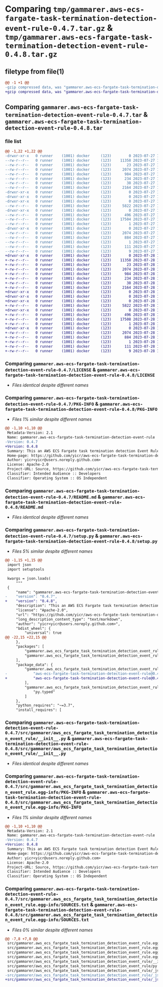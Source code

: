 # Comparing `tmp/gammarer.aws-ecs-fargate-task-termination-detection-event-rule-0.4.7.tar.gz` & `tmp/gammarer.aws-ecs-fargate-task-termination-detection-event-rule-0.4.8.tar.gz`

## filetype from file(1)

```diff
@@ -1 +1 @@
-gzip compressed data, was "gammarer.aws-ecs-fargate-task-termination-detection-event-rule-0.4.7.tar", last modified: Thu Jul 27 18:23:58 2023, max compression
+gzip compressed data, was "gammarer.aws-ecs-fargate-task-termination-detection-event-rule-0.4.8.tar", last modified: Fri Jul 28 18:22:50 2023, max compression
```

## Comparing `gammarer.aws-ecs-fargate-task-termination-detection-event-rule-0.4.7.tar` & `gammarer.aws-ecs-fargate-task-termination-detection-event-rule-0.4.8.tar`

### file list

```diff
@@ -1,22 +1,22 @@
-drwxr-xr-x   0 runner    (1001) docker     (123)        0 2023-07-27 18:23:58.270580 gammarer.aws-ecs-fargate-task-termination-detection-event-rule-0.4.7/
--rw-r--r--   0 runner    (1001) docker     (123)    11358 2023-07-27 18:23:46.000000 gammarer.aws-ecs-fargate-task-termination-detection-event-rule-0.4.7/LICENSE
--rw-r--r--   0 runner    (1001) docker     (123)       23 2023-07-27 18:23:46.000000 gammarer.aws-ecs-fargate-task-termination-detection-event-rule-0.4.7/MANIFEST.in
--rw-r--r--   0 runner    (1001) docker     (123)     2074 2023-07-27 18:23:58.270580 gammarer.aws-ecs-fargate-task-termination-detection-event-rule-0.4.7/PKG-INFO
--rw-r--r--   0 runner    (1001) docker     (123)      984 2023-07-27 18:23:46.000000 gammarer.aws-ecs-fargate-task-termination-detection-event-rule-0.4.7/README.md
--rw-r--r--   0 runner    (1001) docker     (123)      234 2023-07-27 18:23:46.000000 gammarer.aws-ecs-fargate-task-termination-detection-event-rule-0.4.7/pyproject.toml
--rw-r--r--   0 runner    (1001) docker     (123)       38 2023-07-27 18:23:58.270580 gammarer.aws-ecs-fargate-task-termination-detection-event-rule-0.4.7/setup.cfg
--rw-r--r--   0 runner    (1001) docker     (123)     2164 2023-07-27 18:23:46.000000 gammarer.aws-ecs-fargate-task-termination-detection-event-rule-0.4.7/setup.py
-drwxr-xr-x   0 runner    (1001) docker     (123)        0 2023-07-27 18:23:58.270580 gammarer.aws-ecs-fargate-task-termination-detection-event-rule-0.4.7/src/
-drwxr-xr-x   0 runner    (1001) docker     (123)        0 2023-07-27 18:23:58.270580 gammarer.aws-ecs-fargate-task-termination-detection-event-rule-0.4.7/src/gammarer/
-drwxr-xr-x   0 runner    (1001) docker     (123)        0 2023-07-27 18:23:58.270580 gammarer.aws-ecs-fargate-task-termination-detection-event-rule-0.4.7/src/gammarer/aws_ecs_fargate_task_termination_detection_event_rule/
--rw-r--r--   0 runner    (1001) docker     (123)     5822 2023-07-27 18:23:46.000000 gammarer.aws-ecs-fargate-task-termination-detection-event-rule-0.4.7/src/gammarer/aws_ecs_fargate_task_termination_detection_event_rule/__init__.py
-drwxr-xr-x   0 runner    (1001) docker     (123)        0 2023-07-27 18:23:58.270580 gammarer.aws-ecs-fargate-task-termination-detection-event-rule-0.4.7/src/gammarer/aws_ecs_fargate_task_termination_detection_event_rule/_jsii/
--rw-r--r--   0 runner    (1001) docker     (123)      496 2023-07-27 18:23:46.000000 gammarer.aws-ecs-fargate-task-termination-detection-event-rule-0.4.7/src/gammarer/aws_ecs_fargate_task_termination_detection_event_rule/_jsii/__init__.py
--rw-r--r--   0 runner    (1001) docker     (123)    17504 2023-07-27 18:23:46.000000 gammarer.aws-ecs-fargate-task-termination-detection-event-rule-0.4.7/src/gammarer/aws_ecs_fargate_task_termination_detection_event_rule/_jsii/aws-ecs-fargate-task-termination-detection-event-rule@0.4.7.jsii.tgz
--rw-r--r--   0 runner    (1001) docker     (123)        1 2023-07-27 18:23:46.000000 gammarer.aws-ecs-fargate-task-termination-detection-event-rule-0.4.7/src/gammarer/aws_ecs_fargate_task_termination_detection_event_rule/py.typed
-drwxr-xr-x   0 runner    (1001) docker     (123)        0 2023-07-27 18:23:58.270580 gammarer.aws-ecs-fargate-task-termination-detection-event-rule-0.4.7/src/gammarer.aws_ecs_fargate_task_termination_detection_event_rule.egg-info/
--rw-r--r--   0 runner    (1001) docker     (123)     2074 2023-07-27 18:23:58.000000 gammarer.aws-ecs-fargate-task-termination-detection-event-rule-0.4.7/src/gammarer.aws_ecs_fargate_task_termination_detection_event_rule.egg-info/PKG-INFO
--rw-r--r--   0 runner    (1001) docker     (123)      884 2023-07-27 18:23:58.000000 gammarer.aws-ecs-fargate-task-termination-detection-event-rule-0.4.7/src/gammarer.aws_ecs_fargate_task_termination_detection_event_rule.egg-info/SOURCES.txt
--rw-r--r--   0 runner    (1001) docker     (123)        1 2023-07-27 18:23:58.000000 gammarer.aws-ecs-fargate-task-termination-detection-event-rule-0.4.7/src/gammarer.aws_ecs_fargate_task_termination_detection_event_rule.egg-info/dependency_links.txt
--rw-r--r--   0 runner    (1001) docker     (123)      111 2023-07-27 18:23:58.000000 gammarer.aws-ecs-fargate-task-termination-detection-event-rule-0.4.7/src/gammarer.aws_ecs_fargate_task_termination_detection_event_rule.egg-info/requires.txt
--rw-r--r--   0 runner    (1001) docker     (123)        9 2023-07-27 18:23:58.000000 gammarer.aws-ecs-fargate-task-termination-detection-event-rule-0.4.7/src/gammarer.aws_ecs_fargate_task_termination_detection_event_rule.egg-info/top_level.txt
+drwxr-xr-x   0 runner    (1001) docker     (123)        0 2023-07-28 18:22:50.274612 gammarer.aws-ecs-fargate-task-termination-detection-event-rule-0.4.8/
+-rw-r--r--   0 runner    (1001) docker     (123)    11358 2023-07-28 18:22:36.000000 gammarer.aws-ecs-fargate-task-termination-detection-event-rule-0.4.8/LICENSE
+-rw-r--r--   0 runner    (1001) docker     (123)       23 2023-07-28 18:22:36.000000 gammarer.aws-ecs-fargate-task-termination-detection-event-rule-0.4.8/MANIFEST.in
+-rw-r--r--   0 runner    (1001) docker     (123)     2074 2023-07-28 18:22:50.274612 gammarer.aws-ecs-fargate-task-termination-detection-event-rule-0.4.8/PKG-INFO
+-rw-r--r--   0 runner    (1001) docker     (123)      984 2023-07-28 18:22:36.000000 gammarer.aws-ecs-fargate-task-termination-detection-event-rule-0.4.8/README.md
+-rw-r--r--   0 runner    (1001) docker     (123)      234 2023-07-28 18:22:36.000000 gammarer.aws-ecs-fargate-task-termination-detection-event-rule-0.4.8/pyproject.toml
+-rw-r--r--   0 runner    (1001) docker     (123)       38 2023-07-28 18:22:50.274612 gammarer.aws-ecs-fargate-task-termination-detection-event-rule-0.4.8/setup.cfg
+-rw-r--r--   0 runner    (1001) docker     (123)     2164 2023-07-28 18:22:36.000000 gammarer.aws-ecs-fargate-task-termination-detection-event-rule-0.4.8/setup.py
+drwxr-xr-x   0 runner    (1001) docker     (123)        0 2023-07-28 18:22:50.270611 gammarer.aws-ecs-fargate-task-termination-detection-event-rule-0.4.8/src/
+drwxr-xr-x   0 runner    (1001) docker     (123)        0 2023-07-28 18:22:50.270611 gammarer.aws-ecs-fargate-task-termination-detection-event-rule-0.4.8/src/gammarer/
+drwxr-xr-x   0 runner    (1001) docker     (123)        0 2023-07-28 18:22:50.274612 gammarer.aws-ecs-fargate-task-termination-detection-event-rule-0.4.8/src/gammarer/aws_ecs_fargate_task_termination_detection_event_rule/
+-rw-r--r--   0 runner    (1001) docker     (123)     5822 2023-07-28 18:22:36.000000 gammarer.aws-ecs-fargate-task-termination-detection-event-rule-0.4.8/src/gammarer/aws_ecs_fargate_task_termination_detection_event_rule/__init__.py
+drwxr-xr-x   0 runner    (1001) docker     (123)        0 2023-07-28 18:22:50.274612 gammarer.aws-ecs-fargate-task-termination-detection-event-rule-0.4.8/src/gammarer/aws_ecs_fargate_task_termination_detection_event_rule/_jsii/
+-rw-r--r--   0 runner    (1001) docker     (123)      496 2023-07-28 18:22:36.000000 gammarer.aws-ecs-fargate-task-termination-detection-event-rule-0.4.8/src/gammarer/aws_ecs_fargate_task_termination_detection_event_rule/_jsii/__init__.py
+-rw-r--r--   0 runner    (1001) docker     (123)    17508 2023-07-28 18:22:36.000000 gammarer.aws-ecs-fargate-task-termination-detection-event-rule-0.4.8/src/gammarer/aws_ecs_fargate_task_termination_detection_event_rule/_jsii/aws-ecs-fargate-task-termination-detection-event-rule@0.4.8.jsii.tgz
+-rw-r--r--   0 runner    (1001) docker     (123)        1 2023-07-28 18:22:36.000000 gammarer.aws-ecs-fargate-task-termination-detection-event-rule-0.4.8/src/gammarer/aws_ecs_fargate_task_termination_detection_event_rule/py.typed
+drwxr-xr-x   0 runner    (1001) docker     (123)        0 2023-07-28 18:22:50.274612 gammarer.aws-ecs-fargate-task-termination-detection-event-rule-0.4.8/src/gammarer.aws_ecs_fargate_task_termination_detection_event_rule.egg-info/
+-rw-r--r--   0 runner    (1001) docker     (123)     2074 2023-07-28 18:22:50.000000 gammarer.aws-ecs-fargate-task-termination-detection-event-rule-0.4.8/src/gammarer.aws_ecs_fargate_task_termination_detection_event_rule.egg-info/PKG-INFO
+-rw-r--r--   0 runner    (1001) docker     (123)      884 2023-07-28 18:22:50.000000 gammarer.aws-ecs-fargate-task-termination-detection-event-rule-0.4.8/src/gammarer.aws_ecs_fargate_task_termination_detection_event_rule.egg-info/SOURCES.txt
+-rw-r--r--   0 runner    (1001) docker     (123)        1 2023-07-28 18:22:50.000000 gammarer.aws-ecs-fargate-task-termination-detection-event-rule-0.4.8/src/gammarer.aws_ecs_fargate_task_termination_detection_event_rule.egg-info/dependency_links.txt
+-rw-r--r--   0 runner    (1001) docker     (123)      111 2023-07-28 18:22:50.000000 gammarer.aws-ecs-fargate-task-termination-detection-event-rule-0.4.8/src/gammarer.aws_ecs_fargate_task_termination_detection_event_rule.egg-info/requires.txt
+-rw-r--r--   0 runner    (1001) docker     (123)        9 2023-07-28 18:22:50.000000 gammarer.aws-ecs-fargate-task-termination-detection-event-rule-0.4.8/src/gammarer.aws_ecs_fargate_task_termination_detection_event_rule.egg-info/top_level.txt
```

### Comparing `gammarer.aws-ecs-fargate-task-termination-detection-event-rule-0.4.7/LICENSE` & `gammarer.aws-ecs-fargate-task-termination-detection-event-rule-0.4.8/LICENSE`

 * *Files identical despite different names*

### Comparing `gammarer.aws-ecs-fargate-task-termination-detection-event-rule-0.4.7/PKG-INFO` & `gammarer.aws-ecs-fargate-task-termination-detection-event-rule-0.4.8/PKG-INFO`

 * *Files 1% similar despite different names*

```diff
@@ -1,10 +1,10 @@
 Metadata-Version: 2.1
 Name: gammarer.aws-ecs-fargate-task-termination-detection-event-rule
-Version: 0.4.7
+Version: 0.4.8
 Summary: This an AWS ECS Fargate task termination detection Event Rule.
 Home-page: https://github.com/yicr/aws-ecs-fargate-task-termination-detection-event-rule.git
 Author: yicr<yicr@users.noreply.github.com>
 License: Apache-2.0
 Project-URL: Source, https://github.com/yicr/aws-ecs-fargate-task-termination-detection-event-rule.git
 Classifier: Intended Audience :: Developers
 Classifier: Operating System :: OS Independent
```

### Comparing `gammarer.aws-ecs-fargate-task-termination-detection-event-rule-0.4.7/README.md` & `gammarer.aws-ecs-fargate-task-termination-detection-event-rule-0.4.8/README.md`

 * *Files identical despite different names*

### Comparing `gammarer.aws-ecs-fargate-task-termination-detection-event-rule-0.4.7/setup.py` & `gammarer.aws-ecs-fargate-task-termination-detection-event-rule-0.4.8/setup.py`

 * *Files 5% similar despite different names*

```diff
@@ -1,15 +1,15 @@
 import json
 import setuptools
 
 kwargs = json.loads(
     """
 {
     "name": "gammarer.aws-ecs-fargate-task-termination-detection-event-rule",
-    "version": "0.4.7",
+    "version": "0.4.8",
     "description": "This an AWS ECS Fargate task termination detection Event Rule.",
     "license": "Apache-2.0",
     "url": "https://github.com/yicr/aws-ecs-fargate-task-termination-detection-event-rule.git",
     "long_description_content_type": "text/markdown",
     "author": "yicr<yicr@users.noreply.github.com>",
     "bdist_wheel": {
         "universal": true
@@ -22,15 +22,15 @@
     },
     "packages": [
         "gammarer.aws_ecs_fargate_task_termination_detection_event_rule",
         "gammarer.aws_ecs_fargate_task_termination_detection_event_rule._jsii"
     ],
     "package_data": {
         "gammarer.aws_ecs_fargate_task_termination_detection_event_rule._jsii": [
-            "aws-ecs-fargate-task-termination-detection-event-rule@0.4.7.jsii.tgz"
+            "aws-ecs-fargate-task-termination-detection-event-rule@0.4.8.jsii.tgz"
         ],
         "gammarer.aws_ecs_fargate_task_termination_detection_event_rule": [
             "py.typed"
         ]
     },
     "python_requires": "~=3.7",
     "install_requires": [
```

### Comparing `gammarer.aws-ecs-fargate-task-termination-detection-event-rule-0.4.7/src/gammarer/aws_ecs_fargate_task_termination_detection_event_rule/__init__.py` & `gammarer.aws-ecs-fargate-task-termination-detection-event-rule-0.4.8/src/gammarer/aws_ecs_fargate_task_termination_detection_event_rule/__init__.py`

 * *Files identical despite different names*

### Comparing `gammarer.aws-ecs-fargate-task-termination-detection-event-rule-0.4.7/src/gammarer.aws_ecs_fargate_task_termination_detection_event_rule.egg-info/PKG-INFO` & `gammarer.aws-ecs-fargate-task-termination-detection-event-rule-0.4.8/src/gammarer.aws_ecs_fargate_task_termination_detection_event_rule.egg-info/PKG-INFO`

 * *Files 1% similar despite different names*

```diff
@@ -1,10 +1,10 @@
 Metadata-Version: 2.1
 Name: gammarer.aws-ecs-fargate-task-termination-detection-event-rule
-Version: 0.4.7
+Version: 0.4.8
 Summary: This an AWS ECS Fargate task termination detection Event Rule.
 Home-page: https://github.com/yicr/aws-ecs-fargate-task-termination-detection-event-rule.git
 Author: yicr<yicr@users.noreply.github.com>
 License: Apache-2.0
 Project-URL: Source, https://github.com/yicr/aws-ecs-fargate-task-termination-detection-event-rule.git
 Classifier: Intended Audience :: Developers
 Classifier: Operating System :: OS Independent
```

### Comparing `gammarer.aws-ecs-fargate-task-termination-detection-event-rule-0.4.7/src/gammarer.aws_ecs_fargate_task_termination_detection_event_rule.egg-info/SOURCES.txt` & `gammarer.aws-ecs-fargate-task-termination-detection-event-rule-0.4.8/src/gammarer.aws_ecs_fargate_task_termination_detection_event_rule.egg-info/SOURCES.txt`

 * *Files 0% similar despite different names*

```diff
@@ -7,8 +7,8 @@
 src/gammarer.aws_ecs_fargate_task_termination_detection_event_rule.egg-info/SOURCES.txt
 src/gammarer.aws_ecs_fargate_task_termination_detection_event_rule.egg-info/dependency_links.txt
 src/gammarer.aws_ecs_fargate_task_termination_detection_event_rule.egg-info/requires.txt
 src/gammarer.aws_ecs_fargate_task_termination_detection_event_rule.egg-info/top_level.txt
 src/gammarer/aws_ecs_fargate_task_termination_detection_event_rule/__init__.py
 src/gammarer/aws_ecs_fargate_task_termination_detection_event_rule/py.typed
 src/gammarer/aws_ecs_fargate_task_termination_detection_event_rule/_jsii/__init__.py
-src/gammarer/aws_ecs_fargate_task_termination_detection_event_rule/_jsii/aws-ecs-fargate-task-termination-detection-event-rule@0.4.7.jsii.tgz
+src/gammarer/aws_ecs_fargate_task_termination_detection_event_rule/_jsii/aws-ecs-fargate-task-termination-detection-event-rule@0.4.8.jsii.tgz
```


